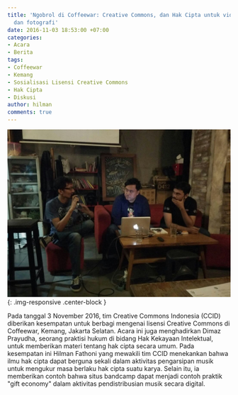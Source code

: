 ```yaml
---
title: 'Ngobrol di Coffeewar: Creative Commons, dan Hak Cipta untuk video, audio,
  dan fotografi'
date: 2016-11-03 18:53:00 +07:00
categories:
- Acara
- Berita
tags:
- Coffeewar
- Kemang
- Sosialisasi Lisensi Creative Commons
- Hak Cipta
- Diskusi
author: hilman
comments: true
---
```


![Ngobrol_di_Coffeewar_Creative_Commons_dan_Hak_Cipta_Untuk_Video_Audio_dan_Fotografi_CCID-16_03112016.jpg](/uploads/Ngobrol_di_Coffeewar_Creative_Commons_dan_Hak_Cipta_Untuk_Video_Audio_dan_Fotografi_CCID-16_03112016.jpg){: .img-responsive .center-block }

Pada tanggal 3 November 2016, tim Creative Commons Indonesia (CCID) diberikan kesempatan untuk berbagi mengenai lisensi Creative Commons di Coffeewar, Kemang, Jakarta Selatan. Acara ini juga menghadirkan Dimaz Prayudha, seorang praktisi hukum di bidang Hak Kekayaan Intelektual, untuk memberikan materi tentang hak cipta secara umum. Pada kesempatan ini Hilman Fathoni yang mewakili tim CCID menekankan bahwa ilmu hak cipta dapat berguna sekali dalam aktivitas pengarsipan musik untuk mengukur masa berlaku hak cipta suatu karya. Selain itu, ia memberikan contoh bahwa situs bandcamp dapat menjadi contoh praktik "gift economy" dalam aktivitas pendistribusian musik secara digital.
